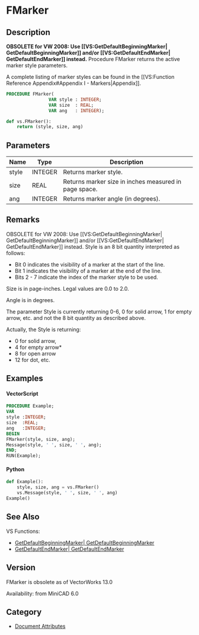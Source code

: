 # FMarker

## Description
<b>OBSOLETE for VW 2008: Use [[VS:GetDefaultBeginningMarker| GetDefaultBeginningMarker]] and/or [[VS:GetDefaultEndMarker| GetDefaultEndMarker]] instead.</b>
Procedure FMarker returns the active marker style parameters.

A complete listing of marker styles can be found in the [[VS:Function Reference Appendix#Appendix I - Markers|Appendix]].

```pascal
PROCEDURE FMarker(
				VAR style : INTEGER;
				VAR size  : REAL;
				VAR ang   : INTEGER);
```

```python
def vs.FMarker():
    return (style, size, ang)
```

## Parameters
|Name|Type|Description|
|---|---|---|
|style|INTEGER|Returns marker style.|
|size|REAL|Returns marker size in inches measured in page space.|
|ang|INTEGER|Returns marker angle (in degrees).|

## Remarks
OBSOLETE for VW 2008: Use [[VS:GetDefaultBeginningMarker| GetDefaultBeginningMarker]] and/or [[VS:GetDefaultEndMarker| GetDefaultEndMarker]] instead.
Style is an 8 bit quantity interpreted as follows:

* Bit 0 indicates the visibility of a marker at the start of the line.
* Bit 1 indicates the visibility of a marker at the end of the line.
* Bits 2 - 7 indicate the index of the marker style to be used.

Size is in page-inches. Legal values are 0.0 to 2.0.

Angle is in degrees.

The parameter Style is currently returning 0-6, 0 for solid arrow, 1 for empty arrow, etc. and not the 8 bit quantity as described above.

Actually, the Style is returning:
* 0 for solid arrow,
* 4 for empty arrow*
* 8 for open arrow
* 12 for dot, etc.

## Examples
#### VectorScript ####
```pascal
PROCEDURE Example;
VAR
style :INTEGER;
size  :REAL;
ang   :INTEGER;
BEGIN
FMarker(style, size, ang);
Message(style, ' ', size, ' ', ang);
END;
RUN(Example);
```
#### Python ####
```python
def Example():
	style, size, ang = vs.FMarker()
	vs.Message(style, ' ', size, ' ', ang)
Example()
```

## See Also
VS Functions:
* [GetDefaultBeginningMarker| GetDefaultBeginningMarker](GetDefaultBeginningMarker|%20GetDefaultBeginningMarker.md)
* [GetDefaultEndMarker| GetDefaultEndMarker](GetDefaultEndMarker|%20GetDefaultEndMarker.md)

## Version
FMarker is obsolete as of VectorWorks 13.0

Availability: from MiniCAD 6.0

## Category
* [Document Attributes](../Categories/Document%20Attributes.md)

